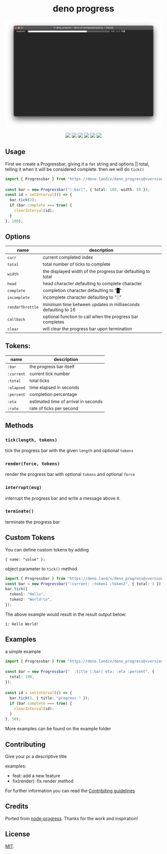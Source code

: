 <h1 align="center">deno progress</h1>

![screenshot](./assets/screenshot.png)

<p align="center">
<img src="https://github.com/Eyoatam/deno_progress/workflows/ci/badge.svg">
<a href="https://doc.deno.land/https/deno.land/x/deno_progress/typedef/progress.d.ts"><img src="https://doc.deno.land/badge.svg"></a>
<img src="https://img.shields.io/endpoint?url=https%3A%2F%2Fdeno-visualizer.danopia.net%2Fshields%2Fupdates%2Fx%2Fdeno_progress%2Fmod.ts">
<img src="https://img.shields.io/endpoint?url=https%3A%2F%2Fdeno-visualizer.danopia.net%2Fshields%2Flatest-version%2Fx%2Fdeno_progress%2Fmod.ts">
<img src="https://img.shields.io/badge/license-MIT-blue.svg">
<img src="https://img.shields.io/badge/deno-^1.5.0-informational?logo=deno">
</p>

## Usage

First we create a Progressbar, giving it a `fmt` string and options || total,
<br> telling it when it will be considered complete. then we will do `tick()`

```ts
import { Progressbar } from "https://deno.land/x/deno_progress@<version>/mod.ts";

const bar = new Progressbar("|:bar|", { total: 100, width: 50 });
const id = setInterval(() => {
  bar.tick(2);
  if (bar.complete === true) {
    clearInterval(id);
  }
}, 100);
```

## Options

| name             | description                                                   |
| ---------------- | ------------------------------------------------------------- |
| `curr`           | current completed index                                       |
| `total`          | total number of ticks to complete                             |
| `width`          | the displayed width of the progress bar defaulting to total   |
| `head`           | head character defaulting to complete character               |
| `complete`       | completion character defaulting to "█"                        |
| `incomplete`     | incomplete character defaulting to "░"                        |
| `renderThrottle` | minimum time between updates in milliseconds defaulting to 16 |
| `callback`       | optional function to call when the progress bar completes     |
| `clear`          | will clear the progress bar upon termination                  |

## Tokens:

| name       | description                          |
| ---------- | ------------------------------------ |
| `:bar`     | the progress bar itself              |
| `:current` | current tick number                  |
| `:total`   | total ticks                          |
| `:elapsed` | time elapsed in seconds              |
| `:percent` | completion percentage                |
| `:eta`     | estimated time of arrival in seconds |
| `:rate`    | rate of ticks per second             |

## Methods

### `tick(length, tokens)`

tick the progress bar with the given `length` and optional `tokens`

### `render(force, tokens)`

render the progress bar with optional `tokens` and optional `force`

### `interrupt(msg)`

interrupt the progress bar and write a message above it.

### `terminate()`

terminate the progress bar

## Custom Tokens

You can define custom tokens by adding

```jsonc
{ name: "value" };
```

object parameter to `tick()` method

```ts
import { Progressbar } from "https://deno.land/x/deno_progress@<version>/mod.ts";
const bar = new Progressbar(":current: :token1 :token2", { total: 3 });
bar.tick({
  token1: "Hello",
  token2: "World!\n",
});
```

The above example would result in the result output below:

```
1: Hello World!
```

## Examples

a simple example

```ts
import { Progressbar } from "https://deno.land/x/deno_progress@<version>/mod.ts";

const bar = new Progressbar("  :title |:bar| eta: :eta :percent", {
  total: 100,
});

const id = setInterval(() => {
  bar.tick(1, { title: "progress " });
  if (bar.complete === true) {
    clearInterval(id);
  }
}, 50);
```

More examples can be found on the example folder

## Contributing

Give your pr a descriptive title

examples:

- feat: add a new feature
- fix(render): fix render method

For further information you can read the
[Contribiting guidelines](https://github.com/Eyoatam/deno_progress/blob/main/CONTRIBUTING.md)

## Credits

Ported from [node-progress](https://github.com/visionmedia/node-progress).
Thanks for the work and inspiration!

## License

[MIT](https://github.com/Eyoatam/deno_progress/LICENSE).
